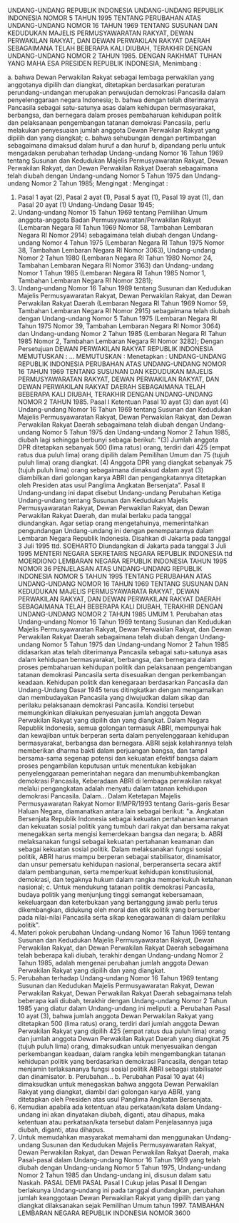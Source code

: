  UNDANG-UNDANG REPUBLIK INDONESIA UNDANG-UNDANG REPUBLIK INDONESIA NOMOR 5 TAHUN 1995 TENTANG PERUBAHAN ATAS UNDANG-UNDANG NOMOR 16 TAHUN 1969 TENTANG SUSUNAN DAN KEDUDUKAN MAJELIS PERMUSYAWARATAN RAKYAT, DEWAN PERWAKILAN RAKYAT, DAN DEWAN PERWAKILAN RAKYAT DAERAH SEBAGAIMANA TELAH BEBERAPA KALI DIUBAH, TERAKHIR DENGAN UNDANG-UNDANG NOMOR 2 TAHUN 1985. DENGAN RAKHMAT TUHAN YANG MAHA ESA PRESIDEN REPUBLIK INDONESIA,
Menimbang :

a. bahwa Dewan Perwakilan Rakyat sebagai lembaga perwakilan yang anggotanya dipilih dan diangkat, ditetapkan berdasarkan peraturan perundang-undangan merupakan perwujudan demokrasi Pancasila dalam penyelenggaraan negara Indonesia;
b. bahwa dengan telah diterimanya Pancasila sebagai satu-satunya asas dalam kehidupan bermasyarakat, berbangsa, dan bernegara dalam proses pembaharuan kehidupan politik dan pelaksanaan pengembangan tatanan demokrasi Pancasila, perlu melakukan penyesuaian jumlah anggota Dewan Perwakilan Rakyat yang dipilih dan yang diangkat;
c. bahwa sehubungan dengan pertimbangan sebagaimana dimaksud dalam huruf a dan huruf b, dipandang perlu untuk mengadakan perubahan terhadap Undang-undang Nomor 16 Tahun 1969 tentang Susunan dan Kedudukan Majelis Permusyawaratan Rakyat, Dewan Perwakilan Rakyat, dan Dewan Perwakilan Rakyat Daerah sebagaimana telah diubah dengan Undang-undang Nomor 5 Tahun 1975 dan Undang-undang Nomor 2 Tahun 1985;
Mengingat :
Mengingat :

1. Pasal 1 ayat (2), Pasal 2 ayat (1), Pasal 5 ayat (1), Pasal 19 ayat (1), dan Pasal 20 ayat (1) Undang-Undang Dasar 1945;
2. Undang-undang Nomor 15 Tahun 1969 tentang Pemilihan Umum anggota-anggota Badan Permusyawaratan/Perwakilan Rakyat (Lembaran Negara RI Tahun 1969 Nomor 58, Tambahan Lembaran Negara RI Nomor 2914) sebagaimana telah diubah dengan Undang-undang Nomor 4 Tahun 1975 (Lembaran Negara RI Tahun 1975 Nomor 38, Tambahan Lembaran Negara RI Nomor 3063), Undang-undang Nomor 2 Tahun 1980 (Lembaran Negara RI Tahun 1980 Nomor 24, Tambahan Lembaran Negara RI Nomor 3163) dan Undang-undang Nomor 1 Tahun 1985 (Lembaran Negara RI Tahun 1985 Nomor 1, Tambahan Lembaran Negara RI Nomor 3281);
3. Undang-undang Nomor 16 Tahun 1969 tentang Susunan dan Kedudukan Majelis Permusyawaratan Rakyat, Dewan Perwakilan Rakyat, dan Dewan Perwakilan Rakyat Daerah (Lembaran Negara RI Tahun 1969 Nomor 59, Tambahan Lembaran Negara RI Nomor 2915) sebagaimana telah diubah dengan Undang-undang Nomor 5 Tahun 1975 (Lembaran Negara RI Tahun 1975 Nomor 39, Tambahan Lembaran Negara RI Nomor 3064) dan Undang-undang Nomor 2 Tahun 1985 (Lembaran Negara RI Tahun 1985 Nomor 2, Tambahan Lembaran Negara RI Nomor 3282); Dengan Persetujuan DEWAN PERWAKILAN RAKYAT REPUBLIK INDONESIA
MEMUTUSKAN :
 …
MEMUTUSKAN :
 Menetapkan : UNDANG-UNDANG REPUBLIK INDONESIA PERUBAHAN ATAS UNDANG-UNDANG NOMOR 16 TAHUN 1969 TENTANG SUSUNAN DAN KEDUDUKAN MAJELIS PERMUSYAWARATAN RAKYAT, DEWAN PERWAKILAN RAKYAT, DAN DEWAN PERWAKILAN RAKYAT DAERAH SEBAGAIMANA TELAH BEBERAPA KALI DIUBAH, TERAKHIR DENGAN UNDANG-UNDANG NOMOR 2 TAHUN 1985.
Pasal I
Ketentuan Pasal 10 ayat (3) dan ayat (4) Undang-undang Nomor 16 Tahun 1969 tentang Susunan dan Kedudukan Majelis Permusyawaratan Rakyat, Dewan Perwakilan Rakyat, dan Dewan Perwakilan Rakyat Daerah sebagaimana telah diubah dengan Undang-undang Nomor 5 Tahun 1975 dan Undang-undang Nomor 2 Tahun 1985, diubah lagi sehingga berbunyi sebagai berikut: "(3) Jumlah anggota DPR ditetapkan sebanyak 500 (lima ratus) orang, terdiri dari 425 (empat ratus dua puluh lima) orang dipilih dalam Pemilihan Umum dan 75 (tujuh puluh lima) orang diangkat.
(4) Anggota DPR yang diangkat sebanyak 75 (tujuh puluh lima) orang sebagaimana dimaksud dalam ayat (3) diambilkan dari golongan karya ABRI dan pengangkatannya ditetapkan oleh Presiden atas usul Panglima Angkatan Bersenjata".
Pasal II
Undang-undang ini dapat disebut Undang-undang Perubahan Ketiga Undang-undang tentang Susunan dan Kedudukan Majelis Permusyawaratan Rakyat, Dewan Perwakilan Rakyat, dan Dewan Perwakilan Rakyat Daerah, dan mulai berlaku pada tanggal diundangkan.
Agar setiap orang mengetahuinya, memerintahkan pengundangan Undang-undang ini dengan penempatannya dalam Lembaran Negara Republik Indonesia. Disahkan di Jakarta pada tanggal 3 Juli 1995 ttd. SOEHARTO Diundangkan di Jakarta pada tanggal 3 Juli 1995 MENTERI NEGARA SEKRETARIS NEGARA REPUBLIK INDONESIA ttd MOERDIONO LEMBARAN NEGARA REPUBLIK INDONESIA TAHUN 1995 NOMOR 36 PENJELASAN ATAS UNDANG-UNDANG REPUBLIK INDONESIA NOMOR 5 TAHUN 1995 TENTANG PERUBAHAN ATAS UNDANG-UNDANG NOMOR 16 TAHUN 1969 TENTANG SUSUNAN DAN KEDUDUKAN MAJELIS PERMUSYAWARATA RAKYAT, DEWAN PERWAKILAN RAKYAT, DAN DEWAN PERWAKILAN RAKYAT DAERAH SEBAGAIMANA TELAH BEBERAPA KALI DIUBAH, TERAKHIR DENGAN UNDANG-UNDANG NOMOR 2 TAHUN 1985 UMUM 1. Perubahan atas Undang-undang Nomor 16 Tahun 1969 tentang Susunan dan Kedudukan Majelis Permusyawaratan Rakyat, Dewan Perwakilan Rakyat, dan Dewan Perwakilan Rakyat Daerah sebagaimana telah diubah dengan Undang-undang Nomor 5 Tahun 1975 dan Undang-undang Nomor 2 Tahun 1985 didasarkan atas telah diterimanya Pancasila sebagai satu-satunya asas dalam kehidupan bermasyarakat, berbangsa, dan bernegara dalam proses pembaharuan kehidupan politik dan pelaksanaan pengembangan tatanan demokrasi Pancasila serta disesuaikan dengan perkembangan keadaan. Kehidupan politik dan kenegaraan berdasarkan Pancasila dan Undang-Undang Dasar 1945 terus ditingkatkan dengan mengamalkan dan membudayakan Pancasila yang diwujudkan dalam sikap dan perilaku pelaksanaan demokrasi Pancasila. Kondisi tersebut memungkinkan dilakukan penyesuaian jumlah anggota Dewan Perwakilan Rakyat yang dipilih dan yang diangkat. Dalam Negara Republik Indonesia, semua golongan termasuk ABRI, mempunyai hak dan kewajiban untuk berperan serta dalam penyelenggaraan kehidupan bermasyarakat, berbangsa dan bernegara. ABRI sejak kelahirannya telah memberikan dharma bakti dalam perjuangan bangsa, dan tampil bersama-sama segenap potensi dan kekuatan efektif bangsa dalam proses pengambilan keputusan untuk menentukan kebijakan penyelenggaraan pemerintahan negara dan menumbuhkembangkan demokrasi Pancasila, Keberadaan ABRI di lembaga perwakilan rakyat melalui pengangkatan adalah menyatu dalam tatanan kehidupan demokrasi Pancasila. Dalam… Dalam Ketetapan Majelis Permusyawaratan Rakyat Nomor II/MPR/1993 tentang Garis-garis Besar Haluan Negara, diamanatkan antara lain sebagai berikut: "a. Angkatan Bersenjata Republik Indonesia sebagai kekuatan pertahanan keamanan dan kekuatan sosial politik yang tumbuh dari rakyat dan bersama rakyat menegakkan serta mengisi kemerdekaan bangsa dan negara;
b. ABRI melaksanakan fungsi sebagai kekuatan pertahanan keamanan dan sebagai kekuatan sosial politik. Dalam melaksanakan fungsi sosial politik, ABRI harus mampu berperan sebagai stabilisator, dinamisator, dan unsur pemersatu kehidupan nasional, berperanserta secara aktif dalam pembangunan, serta memperkuat kehidupan konstitusional, demokrasi, dan tegaknya hukum dalam rangka memperkukuh ketahanan nasional;
c. Untuk mendukung tatanan politik demokrasi Pancasila, budaya politik yang menjunjung tinggi semangat kebersamaan, kekeluargaan dan keterbukaan yang bertanggung jawab perlu terus dikembangkan, didukung oleh moral dan etik politik yang bersumber pada nilai-nilai Pancasila serta sikap kenegarawanan di dalam perilaku politik".
2. Materi pokok perubahan Undang-undang Nomor 16 Tahun 1969 tentang Susunan dan Kedudukan Majelis Permusyawaratan Rakyat, Dewan Perwakilan Rakyat, dan Dewan Perwakilan Rakyat Daerah sebagaimana telah beberapa kali diubah, terakhir dengan Undang-undang Nomor 2 Tahun 1985, adalah mengenai perubahan jumlah anggota Dewan Perwakilan Rakyat yang dipilih dan yang diangkat.
3. Perubahan terhadap Undang-undang Nomor 16 Tahun 1969 tentang Susunan dan Kedudukan Majelis Permusyawaratan Rakyat, Dewan Perwakilan Rakyat, Dewan Perwakilan Rakyat Daerah sebagaimana telah beberapa kali diubah, terakhir dengan Undang-undang Nomor 2 Tahun 1985 yang diatur dalam Undang-undang ini meliputi:
a. Perubahan Pasal 10 ayat (3), bahwa jumlah anggota Dewan Perwakilan Rakyat yang ditetapkan 500 (lima ratus) orang, terdiri dari jumlah anggota Dewan Perwakilan Rakyat yang dipilih 425 (empat ratus dua puluh lima) orang dan jumlah anggota Dewan Perwakilan Rakyat Daerah yang diangkat 75 (tujuh puluh lima) orang, dimaksudkan untuk menyesuaikan dengan perkembangan keadaan, dalam rangka lebih mengembangkan tatanan kehidupan politik yang berdasarkan demokrasi Pancasila, dengan tetap menjamin terlaksananya fungsi sosial politik ABRI sebagai stabilisator dan dinamisator.
b. Perubahan… b. Perubahan Pasal 10 ayat (4) dimaksudkan untuk menegaskan bahwa anggota Dewan Perwakilan Rakyat yang diangkat, diambil dari golongan karya ABRI, yang ditetapkan oleh Presiden atas usul Panglima Angkatan Bersenjata.
4. Kemudian apabila ada ketentuan atau perkataan/kata dalam Undang-undang ini akan dinyatakan diubah, diganti, atau dihapus, maka ketentuan atau perkataan/kata tersebut dalam Penjelasannya juga diubah, diganti, atau dihapus.
5. Untuk memudahkan masyarakat memahami dan menggunakan Undang-undang Susunan dan Kedudukan Majelis Permusyawaratan Rakyat, Dewan Perwakilan Rakyat, dan Dewan Perwakilan Rakyat Daerah, maka Pasal-pasal dalam Undang-undang Nomor 16 Tahun 1969 yang telah diubah dengan Undang-undang Nomor 5 Tahun 1975, Undang-undang Nomor 2 Tahun 1985 dan Undang-undang ini, disusun dalam satu Naskah. PASAL DEMI PASAL
Pasal I
Cukup jelas
Pasal II
Dengan berlakunya Undang-undang ini pada tanggal diundangkan, perubahan jumlah keanggotaan Dewan Perwakilan Rakyat yang dipilih dan yang diangkat dilaksanakan sejak Pemilihan Umum tahun 1997. TAMBAHAN LEMBARAN NEGARA REPUBLIK INDONESIA NOMOR 3600